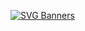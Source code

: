 [![SVG Banners](https://svg-banners.vercel.app/api?type=typeWriter&text1=Hello,%20I'm%20Jinkyung&width=1000&height=400)](https://github.com/Akshay090/svg-banners)
